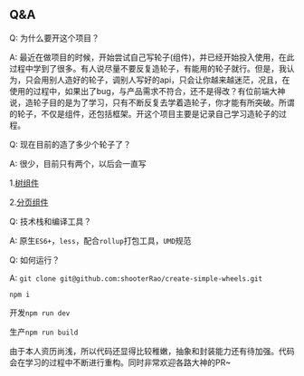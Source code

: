 ## Q&A

Q: 为什么要开这个项目？

A: 最近在做项目的时候，开始尝试自己写轮子(组件)，并已经开始投入使用，在此过程中学到了很多。有人说尽量不要反复造轮子，有能用的轮子就行。但是，我认为，只会用别人造好的轮子，调别人写好的api，只会让你越来越迷茫，况且，在使用的过程中，如果出了bug，与产品需求不符合，还不是得改？有位前端大神说，造轮子目的是为了学习，只有不断反复去学着造轮子，你才能有所突破。所谓的轮子，不仅是组件，还包括框架。开这个项目主要是记录自己学习造轮子的过程。

Q: 现在目前的造了多少个轮子了？

A: 很少，目前只有两个，以后会一直写

1.[树组件](https://github.com/shooterRao/create-simple-wheels/tree/master/simpleTree)

2.[分页组件](https://github.com/shooterRao/create-simple-wheels/tree/master/simplePagination)

Q: 技术栈和编译工具？

A: 原生`ES6+`，`less`，配合`rollup`打包工具，`UMD`规范

Q: 如何运行？

A: `git clone git@github.com:shooterRao/create-simple-wheels.git`

`npm i`

开发`npm run dev`

生产`npm run build`

由于本人资历尚浅，所以代码还显得比较稚嫩，抽象和封装能力还有待加强。代码会在学习的过程中不断进行重构。同时非常欢迎各路大神的PR~
